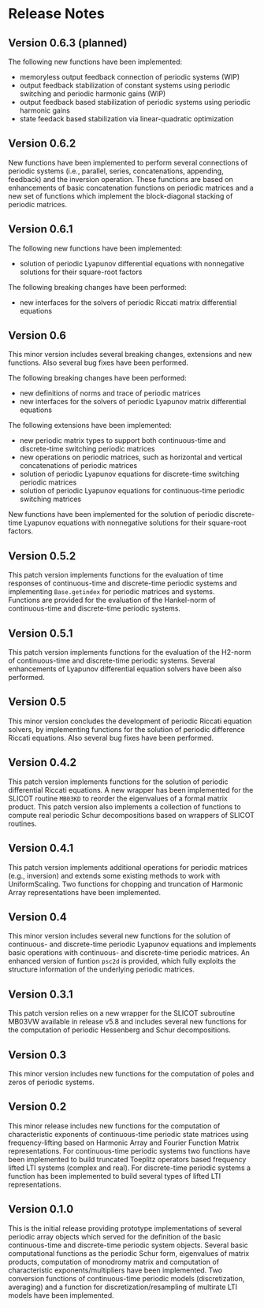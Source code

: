 # Release Notes

## Version 0.6.3 (planned)

The following new functions have been implemented:
- memoryless output feedback connection of periodic systems (WIP)
- output feedback stabilization of constant systems using periodic switching and periodic harmonic gains (WIP)
- output feedback based stabilization of periodic systems using periodic harmonic gains 
- state feedack based stabilization via linear-quadratic optimization

## Version 0.6.2 

New functions have been implemented to perform several connections of periodic systems (i.e., parallel, series, concatenations, appending, feedback) and the inversion operation. 
These functions are based on enhancements of basic concatenation functions on periodic matrices and a new set of functions which implement the block-diagonal stacking of periodic matrices.   

## Version 0.6.1 

The following new functions have been implemented:
- solution of periodic Lyapunov differential equations with nonnegative solutions for their square-root factors

The following breaking changes have been performed:
- new interfaces for the solvers of periodic Riccati matrix differential equations 

## Version 0.6 

This minor version includes several breaking changes, extensions and new functions. Also several bug fixes have been performed.

The following breaking changes have been performed:
- new definitions of norms and trace of periodic matrices  
- new interfaces for the solvers of periodic Lyapunov matrix differential equations 

The following extensions have been implemented:
- new periodic matrix types to support both continuous-time and discrete-time switching periodic matrices 
- new operations on periodic matrices, such as horizontal and vertical concatenations of periodic matrices
- solution of periodic Lyapunov equations for discrete-time switching periodic matrices 
- solution of periodic Lyapunov equations for continuous-time periodic switching matrices 

New functions have been implemented for the solution of periodic discrete-time Lyapunov equations with nonnegative solutions for their square-root factors. 

## Version 0.5.2

This patch version implements functions for the evaluation of time responses of continuous-time and discrete-time periodic systems and implementing `Base.getindex` for periodic matrices and systems.   
Functions are provided for the evaluation of the Hankel-norm of continuous-time and discrete-time periodic systems.   

## Version 0.5.1

This patch version implements functions for the evaluation of the H2-norm of continuous-time and discrete-time periodic systems. Several enhancements of Lyapunov differential equation solvers have been also performed.  

## Version 0.5 

This minor version concludes the development of periodic Riccati equation solvers, by implementing functions for the solution of periodic difference Riccati equations. Also several bug fixes have been performed.

## Version 0.4.2

This patch version implements functions for the solution of periodic differential Riccati equations. A new wrapper has been implemented for the SLICOT routine `MB03KD` to reorder the eigenvalues of a formal matrix product. This patch version also implements a collection of functions to compute real periodic Schur decompositions based on wrappers of SLICOT routines.   

## Version 0.4.1

This patch version implements additional operations for periodic matrices (e.g., inversion) and extends some existing methods to work with UniformScaling. Two functions for chopping and truncation of Harmonic Array representations have been implemented. 

## Version 0.4 

This minor version includes several new functions for the solution of continuous- and discrete-time periodic Lyapunov equations and implements basic operations with continuous- and discrete-time periodic matrices. 
An enhanced version of funtion `psc2d` is provided, which fully exploits the structure information of the underlying periodic matrices. 

## Version 0.3.1

This patch version relies on a new wrapper for the SLICOT subroutine MB03VW available in release v5.8 and includes several new functions for the computation of periodic Hessenberg and Schur decompositions. 

## Version 0.3 

This minor version includes new functions for the computation of poles and zeros of periodic systems. 

## Version 0.2

This minor release includes new functions for the computation of characteristic exponents of continuous-time periodic state matrices using frequency-lifting based on Harmonic Array and Fourier Function Matrix representations. 
For continuous-time periodic systems two functions have been implemented to build truncated 
Toeplitz operators based frequency lifted LTI systems (complex and real). 
For discrete-time periodic systems a function has been implemented to build several types of lifted LTI representations.


## Version 0.1.0

This is the initial release providing prototype implementations of several periodic array objects 
which served for the definition of the basic continuous-time and discrete-time periodic system objects. Several basic computational functions as the periodic Schur form, eigenvalues of matrix products, computation of monodromy matrix and computation of characteristic exponents/multipliers have been implemented. Two conversion functions of continuous-time periodic models (discretization, averaging) and a function for discretization/resampling of multirate LTI models have been implemented. 
